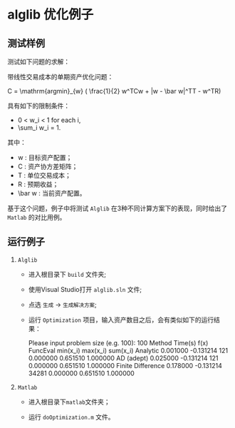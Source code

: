 alglib 优化例子
========================

测试样例
------------------------

测试如下问题的求解：

带线性交易成本的单期资产优化问题：

C = \mathrm{argmin}_{w} ( \frac{1}{2} w^TCw + |w - \bar w|^TT - w^TR)

具有如下的限制条件：

* 0 < w_i < 1 for each i,
* \sum_i w_i = 1.

其中：

* w : 目标资产配置；
* C : 资产协方差矩阵；
* T : 单位交易成本；
* R : 预期收益；
* \bar w : 当前资产配置。


基于这个问题，例子中将测试 ``Alglib`` 在3种不同计算方案下的表现，同时给出了 ``Matlab`` 的对比用例。

运行例子
--------------------------

1. ``Alglib``

   * 进入根目录下 ``build`` 文件夹;

   * 使用Visual Studio打开 ``alglib.sln`` 文件;
    
   * 点选 ``生成`` -> ``生成解决方案``;
    
   * 运行 ``Optimization`` 项目，输入资产数目之后，会有类似如下的运行结果：

   
        Please input problem size (e.g. 100): 100
        Method              Time(s)       f(x)          FuncEval      min(x_i)      max(x_i)      sum(x_i)
        Analytic            0.001000      -0.131214     121           0.000000      0.651510      1.000000
        AD (adept)          0.025000      -0.131214     121           0.000000      0.651510      1.000000
        Finite Difference   0.178000      -0.131214     34281         0.000000      0.651510      1.000000


2. ``Matlab``

   * 进入根目录下``matlab``文件夹；
    
   * 运行 ``doOptimization.m`` 文件。

